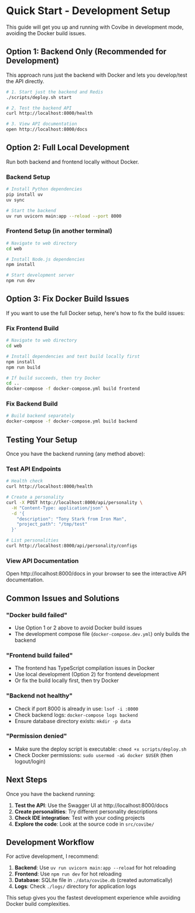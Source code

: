 # Quick Start - Development Setup

This guide will get you up and running with Covibe in development mode, avoiding the Docker build issues.

## Option 1: Backend Only (Recommended for Development)

This approach runs just the backend with Docker and lets you develop/test the API directly.

```bash
# 1. Start just the backend and Redis
./scripts/deploy.sh start

# 2. Test the backend API
curl http://localhost:8000/health

# 3. View API documentation
open http://localhost:8000/docs
```

## Option 2: Full Local Development

Run both backend and frontend locally without Docker.

### Backend Setup
```bash
# Install Python dependencies
pip install uv
uv sync

# Start the backend
uv run uvicorn main:app --reload --port 8000
```

### Frontend Setup (in another terminal)
```bash
# Navigate to web directory
cd web

# Install Node.js dependencies
npm install

# Start development server
npm run dev
```

## Option 3: Fix Docker Build Issues

If you want to use the full Docker setup, here's how to fix the build issues:

### Fix Frontend Build
```bash
# Navigate to web directory
cd web

# Install dependencies and test build locally first
npm install
npm run build

# If build succeeds, then try Docker
cd ..
docker-compose -f docker-compose.yml build frontend
```

### Fix Backend Build
```bash
# Build backend separately
docker-compose -f docker-compose.yml build backend
```

## Testing Your Setup

Once you have the backend running (any method above):

### Test API Endpoints
```bash
# Health check
curl http://localhost:8000/health

# Create a personality
curl -X POST http://localhost:8000/api/personality \
  -H "Content-Type: application/json" \
  -d '{
    "description": "Tony Stark from Iron Man",
    "project_path": "/tmp/test"
  }'

# List personalities
curl http://localhost:8000/api/personality/configs
```

### View API Documentation
Open http://localhost:8000/docs in your browser to see the interactive API documentation.

## Common Issues and Solutions

### "Docker build failed"
- Use Option 1 or 2 above to avoid Docker build issues
- The development compose file (`docker-compose.dev.yml`) only builds the backend

### "Frontend build failed"
- The frontend has TypeScript compilation issues in Docker
- Use local development (Option 2) for frontend development
- Or fix the build locally first, then try Docker

### "Backend not healthy"
- Check if port 8000 is already in use: `lsof -i :8000`
- Check backend logs: `docker-compose logs backend`
- Ensure database directory exists: `mkdir -p data`

### "Permission denied"
- Make sure the deploy script is executable: `chmod +x scripts/deploy.sh`
- Check Docker permissions: `sudo usermod -aG docker $USER` (then logout/login)

## Next Steps

Once you have the backend running:

1. **Test the API**: Use the Swagger UI at http://localhost:8000/docs
2. **Create personalities**: Try different personality descriptions
3. **Check IDE integration**: Test with your coding projects
4. **Explore the code**: Look at the source code in `src/covibe/`

## Development Workflow

For active development, I recommend:

1. **Backend**: Use `uv run uvicorn main:app --reload` for hot reloading
2. **Frontend**: Use `npm run dev` for hot reloading
3. **Database**: SQLite file in `./data/covibe.db` (created automatically)
4. **Logs**: Check `./logs/` directory for application logs

This setup gives you the fastest development experience while avoiding Docker build complexities.